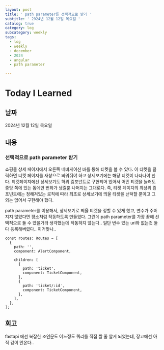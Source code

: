 ```yaml
---
layout: post
title: ' path parameter를 선택적으로 받기 '
subtitle: ' 2024년 12월 12일 목요일 '
catalog: true
category: log
subcategory: weekly
tags:
  - log
  - weekly
  - december
  - 2024
  - angular
  - path parameter

---
```


# Today I Learned

## 날짜

2024년 12월 12일 목요일

## 내용

### 선택적으로 path parameter 받기

쇼핑몰 상세 페이지에서 오른쪽 네비게이션 바를 통해 티켓을 볼 수 있다. 이 티켓을 클릭하면 티켓 페이지를 새창으로 띄워줘야 하고 상세보기에는 해당 티켓이 나타나야 한다. 티켓페이지에선 상세보기도 하위 컴포넌트로 구현되어 있어서 어떤 티켓을 눌러도 중앙 쪽에 있는 돔에만 변화가 생길뿐 나머지는 그대로다. 즉, 티켓 페이지의 최상위 컴포넌트에는 정해져있는 로직에 따라 최초로 상세보기에 띄울 티켓을 선택할 뿐이고 그 외는 없어서 구현해야 했다. 

 path parameter를 이용해서, 상세보기로 띄울 티켓을 정할 수 있게 했고, 변수가 주어지지 않았다면 평소처럼 작동하도록 만들었다. 그런데 path parameter를 가장 끝에 선택적으로 둘 수 있을거라 생각했는데 작동하지 않는다.. 일단 변수 있는 uri와 없는것 둘 다 등록해버렸다.. 이거맞나..

```tsx
const routes: Routes = [
  {
    path: '',
    component: AlertComponent,

    children: [
      {
        path: 'ticket',
        component: TicketComponent,
      },
      {
        path: 'ticket/:id',
        component: TicketComponent,
      },
    ],
  },
];
```

## 회고

fastapi 에선 복잡한 조인문도 어느정도 쿼리를 직접 짤 줄 알게 되었는데, 장고에선 아직 감이 안온다..